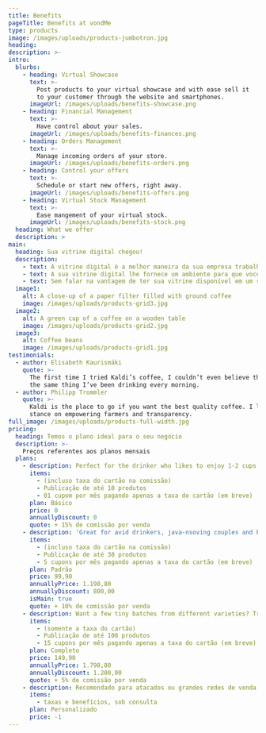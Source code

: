 ```yaml
---
title: Benefits
pageTitle: Benefits at vondMe
type: products
image: /images/uploads/products-jumbotron.jpg
heading:
description: >-
intro:
  blurbs:
    - heading: Virtual Showcase
      text: >-
        Post products to your virtual showcase and with ease sell it
        to your customer through the website and smartphones.
      imageUrl: /images/uploads/benefits-showcase.png
    - heading: Financial Management
      text: >-
        Have control about your sales.
      imageUrl: /images/uploads/benefits-finances.png
    - heading: Orders Management
      text: >-
        Manage incoming orders of your store.
      imageUrl: /images/uploads/benefits-orders.png
    - heading: Control your offers
      text: >-
        Schedule or start new offers, right away.
      imageUrl: /images/uploads/benefits-offers.png
    - heading: Virtual Stock Management
      text: >-
        Ease mangement of your virtual stock.
      imageUrl: /images/uploads/benefits-stock.png
  heading: What we offer
  description: >
main:
  heading: Sua vitrine digital chegou!
  description:
    - text: A vitrine digital é a melhor maneira da sua empresa trabalhar com o comércio eletrônico sem gastar rios de dinheiro com desenvolvedores e manutenção.
    - text: A sua vitrine digital lhe fornece um ambiente para que você possa cadastrar os produtos de sua loja e facilmente passar a vender online. Ela estará disponível no celular do seu cliente, sempre que ele quiser consultar seus produtos, seus preços, seus serviços e finalizar uma compra com a sua loja.
    - text: Sem falar na vantagem de ter sua vitrine disponível em um shopping virtual que os moradores da cidade acessam e pesquisam.
  image1:
    alt: A close-up of a paper filter filled with ground coffee
    image: /images/uploads/products-grid3.jpg
  image2:
    alt: A green cup of a coffee on a wooden table
    image: /images/uploads/products-grid2.jpg
  image3:
    alt: Coffee beans
    image: /images/uploads/products-grid1.jpg
testimonials:
  - author: Elisabeth Kaurismäki
    quote: >-
      The first time I tried Kaldi’s coffee, I couldn’t even believe that was
      the same thing I’ve been drinking every morning.
  - author: Philipp Trommler
    quote: >-
      Kaldi is the place to go if you want the best quality coffee. I love their
      stance on empowering farmers and transparency.
full_image: /images/uploads/products-full-width.jpg
pricing:
  heading: Temos o plano ideal para o seu negócio
  description: >-
    Preços referentes aos planos mensais
  plans:
    - description: Perfect for the drinker who likes to enjoy 1-2 cups per day.
      items:
        - (incluso taxa do cartão na comissão)
        - Publicação de até 10 produtos
        - 01 cupom por mês pagando apenas a taxa do cartão (em breve)
      plan: Básico
      price: 0
      annuallyDiscount: 0
      quote: + 15% de comissão por venda
    - description: 'Great for avid drinkers, java-nsoving couples and bigger crowds'
      items:
        - (incluso taxa do cartão na comissão)
        - Publicação de até 30 produtos
        - 5 cupons por mês pagando apenas a taxa do cartão (em breve)
      plan: Padrão
      price: 99,90
      annuallyPrice: 1.198,80
      annuallyDiscount: 800,00
      isMain: true
      quote: + 10% de comissão por venda
    - description: Want a few tiny batches from different varieties? Try our custom plan
      items:
        - (somente a taxa do cartão)
        - Publicação de até 100 produtos
        - 15 cupons por mês pagando apenas a taxa do cartão (em breve)
      plan: Completo
      price: 149,90
      annuallyPrice: 1.798,80
      annuallyDiscount: 1.200,00
      quote: + 5% de comissão por venda
    - description: Recomendado para atacados ou grandes redes de venda
      items:
        - taxas e benefícios, sob consulta
      plan: Personalizado
      price: -1
---
```

